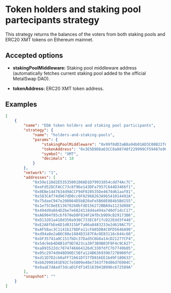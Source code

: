 # Token holders and staking pool partecipants strategy 

This strategy returns the balances of the voters from both staking pools and ERC20 XMT tokens on Ethereum mainnet.

## Accepted options

- **stakingPoolMiddleware:** Staking pool middleware address (automatically fetches current staking pool added to the official MetalSwap DAO).

- **tokenAddress:** ERC20 XMT token address.

## Examples

```JSON
[
    {
        "name": "EOA token holders and staking pool participants",
        "strategy": {
            "name": "holders-and-staking-pools",
            "params": {
                "stakingPoolMiddleware": "0x99f0dD3aB8a94b01AD3C00B22f605394bfC03bF8",
                "tokenAddress": "0x3E5D9D8a63CC8a88748f229999CF59487e90721e",
                "symbol": "XMT",
                "decimals": 18
            }
        },
        "network": "1",
        "addresses": [
            "0x59e110d2E5353500106AD1D79931054cdd74Ac7C",
            "0xeFd52DCFACC73c8f96e143DFa7957C644D3466f1",
            "0x0EBe1447634d9ACCF94F020535De4674d61aaf81",
            "0x583CAf74d967dD0cc0F82968263A9b541014492A",
            "0x75daeC947e200864D5bB20aFe5B60E084b5Bd155",
            "0x1e75C0eEE13678260bfdD156272BBA9a1123d088",
            "0x494d9a664D2be7e6824118d4a494a740df1dcC17",
            "0xA6904f85cbf670eD8F834F2AfDcb9D9cB29173B6",
            "0xD132D1a418d350a938C733EC8f1fcD22Edd3f448",
            "0xE2A8fbEe6D1d0315bF7a06a8483233e2d619AC75",
            "0xAF58ac3C1141b178DFa11cFA85DB4C0FD5646A90",
            "0xd94a0e2aB6C08e1884D3187FAc0E83116c644c60",
            "0xbF35741a0C151fbDc37Dad5C6b8a14cD21277CF4",
            "0x54c9eb4D8B1df9D7A23ca30f3B9B03F9F4c9CA27",
            "0xa893522dc7874746664126dC330fdfC7b7749b05",
            "0x05c2974d048D90EC5Bfa124B6369396727B900fd",
            "0xd11D7D2cb0aFF72A61Df37fD016EE1bd9F180633",
            "0xb62990101E92C7e5809e48e7343f70d86d7E004C",
            "0x8aaE7dAad73dcaD1Fdf145163941B996c672589A"
        ],
        "snapshot": ""
    }
]
```